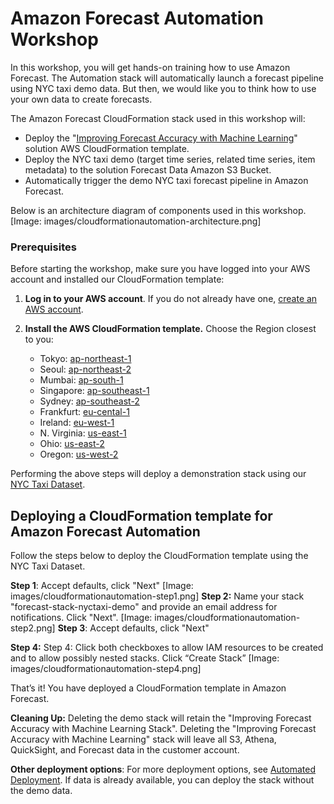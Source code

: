 # Amazon Forecast Automation Workshop

In this workshop, you will get hands-on training how to use Amazon Forecast. The Automation stack will automatically launch a forecast pipeline using NYC taxi demo data. But then, we would like you to think how to use your own data to create forecasts.

The Amazon Forecast CloudFormation stack used in this workshop will:

* Deploy the "[Improving Forecast Accuracy with Machine Learning](https://docs.aws.amazon.com/solutions/latest/improving-forecast-accuracy-with-machine-learning/automated-deployment.html)" solution AWS CloudFormation template.
* Deploy the NYC taxi demo (target time series, related time series, item metadata) to the solution Forecast Data Amazon S3 Bucket.
* Automatically trigger the demo NYC taxi forecast pipeline in Amazon Forecast.

Below is an architecture diagram of components used in this workshop.
[Image: images/cloudformationautomation-architecture.png]

### Prerequisites

Before starting the workshop, make sure you have logged into your AWS account and installed our CloudFormation template:

1. **Log in to your AWS account**. If you do not already have one, [create an AWS account](https://aws.amazon.com/premiumsupport/knowledge-center/create-and-activate-aws-account/).
2. **Install the AWS CloudFormation template.** Choose the Region closest to you:

   * Tokyo: [ap-northeast-1](https://console.aws.amazon.com/cloudformation/home?region=ap-northeast-1#/stacks/new?stackName=forecast-stack&templateURL=https:%2F%2Fs3.amazonaws.com%2Fsolutions-reference%2Fimproving-forecast-accuracy-with-machine-learning%2Flatest%2Fimproving-forecast-accuracy-with-machine-learning-demo.template)
   * Seoul: [ap-northeast-2](https://console.aws.amazon.com/cloudformation/home?region=ap-northeast-2#/stacks/new?stackName=forecast-stack&templateURL=https:%2F%2Fs3.amazonaws.com%2Fsolutions-reference%2Fimproving-forecast-accuracy-with-machine-learning%2Flatest%2Fimproving-forecast-accuracy-with-machine-learning-demo.template)
   * Mumbai: [ap-south-1](https://console.aws.amazon.com/cloudformation/home?region=ap-south-1#/stacks/new?stackName=forecast-stack&templateURL=https:%2F%2Fs3.amazonaws.com%2Fsolutions-reference%2Fimproving-forecast-accuracy-with-machine-learning%2Flatest%2Fimproving-forecast-accuracy-with-machine-learning-demo.template)
   * Singapore: [ap-southeast-1](https://console.aws.amazon.com/cloudformation/home?region=ap-southeast-1#/stacks/new?stackName=forecast-stack&templateURL=https:%2F%2Fs3.amazonaws.com%2Fsolutions-reference%2Fimproving-forecast-accuracy-with-machine-learning%2Flatest%2Fimproving-forecast-accuracy-with-machine-learning-demo.template)
   * Sydney: [ap-southeast-2](https://console.aws.amazon.com/cloudformation/home?region=ap-southeast-2#/stacks/new?stackName=forecast-stack&templateURL=https:%2F%2Fs3.amazonaws.com%2Fsolutions-reference%2Fimproving-forecast-accuracy-with-machine-learning%2Flatest%2Fimproving-forecast-accuracy-with-machine-learning-demo.template)
   * Frankfurt: [eu-cental-1](https://console.aws.amazon.com/cloudformation/home?region=eu-central-1#/stacks/new?stackName=forecast-stack&templateURL=https:%2F%2Fs3.amazonaws.com%2Fsolutions-reference%2Fimproving-forecast-accuracy-with-machine-learning%2Flatest%2Fimproving-forecast-accuracy-with-machine-learning-demo.template)
   * Ireland: [eu-west-1](https://console.aws.amazon.com/cloudformation/home?region=eu-west-1#/stacks/new?stackName=forecast-stack&templateURL=https:%2F%2Fs3.amazonaws.com%2Fsolutions-reference%2Fimproving-forecast-accuracy-with-machine-learning%2Flatest%2Fimproving-forecast-accuracy-with-machine-learning-demo.template)
   * N. Virginia: [us-east-1](https://console.aws.amazon.com/cloudformation/home?region=us-east-1#/stacks/new?stackName=forecast-stack&templateURL=https:%2F%2Fs3.amazonaws.com%2Fsolutions-reference%2Fimproving-forecast-accuracy-with-machine-learning%2Flatest%2Fimproving-forecast-accuracy-with-machine-learning-demo.template)
   * Ohio: [us-east-2](https://console.aws.amazon.com/cloudformation/home?region=us-east-2#/stacks/new?stackName=forecast-stack&templateURL=https:%2F%2Fs3.amazonaws.com%2Fsolutions-reference%2Fimproving-forecast-accuracy-with-machine-learning%2Flatest%2Fimproving-forecast-accuracy-with-machine-learning-demo.template)
   * Oregon: [us-west-2](https://console.aws.amazon.com/cloudformation/home?region=us-west-2#/stacks/new?stackName=forecast-stack&templateURL=https:%2F%2Fs3.amazonaws.com%2Fsolutions-reference%2Fimproving-forecast-accuracy-with-machine-learning%2Flatest%2Fimproving-forecast-accuracy-with-machine-learning-demo.template)

Performing the above steps will deploy a demonstration stack using our [NYC Taxi Dataset](https://registry.opendata.aws/nyc-tlc-trip-records-pds/).

## Deploying a CloudFormation template for Amazon Forecast Automation

Follow the steps below to deploy the CloudFormation template using the NYC Taxi Dataset.

**Step 1**: Accept defaults, click "Next"
[Image: images/cloudformationautomation-step1.png]
**Step 2:** Name your stack "forecast-stack-nyctaxi-demo" and provide an email address for notifications. Click "Next".
[Image: images/cloudformationautomation-step2.png]
**Step 3**: Accept defaults, click "Next"

**Step 4:** Step 4: Click both checkboxes to allow IAM resources to be created and to allow possibly nested stacks. Click “Create Stack”
[Image: images/cloudformationautomation-step4.png]

That’s it! You have deployed a CloudFormation template in Amazon Forecast.

**Cleaning Up:** Deleting the demo stack will retain the "Improving Forecast Accuracy with Machine Learning Stack". Deleting the "Improving Forecast Accuracy with Machine Learning" stack will leave all S3, Athena, QuickSight, and Forecast data in the customer account.

**Other deployment options**: For more deployment options, see [Automated Deployment](https://docs.aws.amazon.com/solutions/latest/improving-forecast-accuracy-with-machine-learning/automated-deployment.html).  If data is already available, you can deploy the stack without the demo data.
